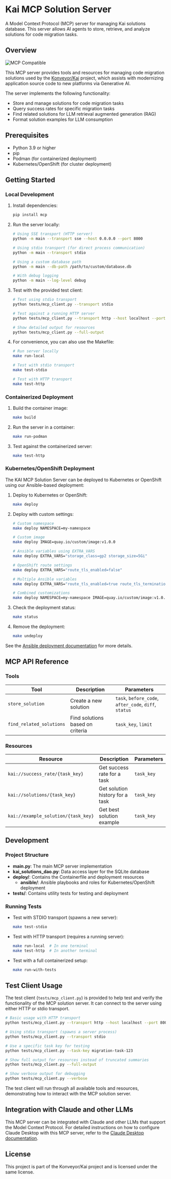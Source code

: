 # Kai MCP Solution Server

A Model Context Protocol (MCP) server for managing Kai solutions database. This server allows AI agents to store, retrieve, and analyze solutions for code migration tasks.

## Overview

<img src="https://img.shields.io/badge/MCP-Compatible-blue" alt="MCP Compatible">

This MCP server provides tools and resources for managing code migration solutions used by the [Konveyor/Kai](https://github.com/konveyor/kai) project, which assists with modernizing application source code to new platforms via Generative AI.

The server implements the following functionality:

- Store and manage solutions for code migration tasks
- Query success rates for specific migration tasks
- Find related solutions for LLM retrieval augmented generation (RAG)
- Format solution examples for LLM consumption

## Prerequisites

- Python 3.9 or higher
- pip
- Podman (for containerized deployment)
- Kubernetes/OpenShift (for cluster deployment)

## Getting Started

### Local Development

1. Install dependencies:

   ```bash
   pip install mcp
   ```

2. Run the server locally:

   ```bash
   # Using SSE transport (HTTP server)
   python -m main --transport sse --host 0.0.0.0 --port 8000

   # Using stdio transport (for direct process communication)
   python -m main --transport stdio

   # Using a custom database path
   python -m main --db-path /path/to/custom/database.db

   # With debug logging
   python -m main --log-level debug
   ```

3. Test with the provided test client:

   ```bash
   # Test using stdio transport
   python tests/mcp_client.py --transport stdio

   # Test against a running HTTP server
   python tests/mcp_client.py --transport http --host localhost --port 8000

   # Show detailed output for resources
   python tests/mcp_client.py --full-output
   ```

4. For convenience, you can also use the Makefile:

   ```bash
   # Run server locally
   make run-local

   # Test with stdio transport
   make test-stdio

   # Test with HTTP transport
   make test-http
   ```

### Containerized Deployment

1. Build the container image:

   ```bash
   make build
   ```

2. Run the server in a container:

   ```bash
   make run-podman
   ```

3. Test against the containerized server:
   ```bash
   make test-http
   ```

### Kubernetes/OpenShift Deployment

The KAI MCP Solution Server can be deployed to Kubernetes or OpenShift using our Ansible-based deployment:

1. Deploy to Kubernetes or OpenShift:

   ```bash
   make deploy
   ```

2. Deploy with custom settings:

   ```bash
   # Custom namespace
   make deploy NAMESPACE=my-namespace

   # Custom image
   make deploy IMAGE=quay.io/custom/image:v1.0.0

   # Ansible variables using EXTRA_VARS
   make deploy EXTRA_VARS="storage_class=gp2 storage_size=5Gi"

   # OpenShift route settings
   make deploy EXTRA_VARS="route_tls_enabled=false"

   # Multiple Ansible variables
   make deploy EXTRA_VARS="route_tls_enabled=true route_tls_termination=edge route_tls_insecure_policy=Allow"

   # Combined customizations
   make deploy NAMESPACE=my-namespace IMAGE=quay.io/custom/image:v1.0.0 EXTRA_VARS="storage_class=gp2"
   ```

3. Check the deployment status:

   ```bash
   make status
   ```

4. Remove the deployment:
   ```bash
   make undeploy
   ```

See the [Ansible deployment documentation](deploy/ansible/README.md) for more details.

## MCP API Reference

### Tools

| Tool                     | Description                      | Parameters                                            |
| ------------------------ | -------------------------------- | ----------------------------------------------------- |
| `store_solution`         | Create a new solution            | `task`, `before_code`, `after_code`, `diff`, `status` |
| `find_related_solutions` | Find solutions based on criteria | `task_key`, `limit`                                   |

### Resources

| Resource                            | Description                     | Parameters |
| ----------------------------------- | ------------------------------- | ---------- |
| `kai://success_rate/{task_key}`     | Get success rate for a task     | `task_key` |
| `kai://solutions/{task_key}`        | Get solution history for a task | `task_key` |
| `kai://example_solution/{task_key}` | Get best solution example       | `task_key` |

## Development

### Project Structure

- **main.py**: The main MCP server implementation
- **kai_solutions_dao.py**: Data access layer for the SQLite database
- **deploy/**: Contains the Containerfile and deployment resources
  - **ansible/**: Ansible playbooks and roles for Kubernetes/OpenShift deployment
- **tests/**: Contains utility tests for testing and deployment

### Running Tests

- Test with STDIO transport (spawns a new server):

  ```bash
  make test-stdio
  ```

- Test with HTTP transport (requires a running server):

  ```bash
  make run-local  # In one terminal
  make test-http  # In another terminal
  ```

- Test with a full containerized setup:
  ```bash
  make run-with-tests
  ```

## Test Client Usage

The test client (`tests/mcp_client.py`) is provided to help test and verify the functionality of the MCP solution server. It can connect to the server using either HTTP or stdio transport.

```bash
# Basic usage with HTTP transport
python tests/mcp_client.py --transport http --host localhost --port 8000

# Using stdio transport (spawns a server process)
python tests/mcp_client.py --transport stdio

# Use a specific task key for testing
python tests/mcp_client.py --task-key migration-task-123

# Show full output for resources instead of truncated summaries
python tests/mcp_client.py --full-output

# Show verbose output for debugging
python tests/mcp_client.py --verbose
```

The test client will run through all available tools and resources, demonstrating how to interact with the MCP solution server.

## Integration with Claude and other LLMs

This MCP server can be integrated with Claude and other LLMs that support the Model Context Protocol. For detailed instructions on how to configure Claude Desktop with this MCP server, refer to the [Claude Desktop documentation](https://docs.anthropic.com/en/docs/agents-and-tools/claude-code/overview).

## License

This project is part of the Konveyor/Kai project and is licensed under the same license.
